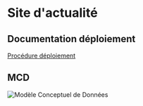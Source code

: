 Site d'actualité
===

## Documentation déploiement

[Procédure déploiement](/docs/deployment.md)

## MCD

![Modèle Conceptuel de Données](docs/images/MCD.png?raw=true "Modèle Conceptuel de Données")
